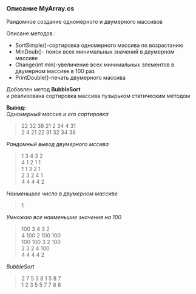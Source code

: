 ### Описание MyArray.cs
Рандомное создание одномерного и двумерного массивов  
  
Описане методов :  
* SortSimple()-сортировка одномерного массива по возрастанию  
* MinDoub()- поиск всех минимальных значений в двумерном массиве  
* Change(int min)-увеличение всех минимальных элементов в двумерном массиве в 100 раз  
* PrintDouble()-печать двумерного массива

Добавлен метод **BubbleSort**  
и реализована сортировка массива пузырьком статическим методом


**Вывод:**  
*Одномерный массив и его сортировка*
> 22 32 38 21 2 34 4 31  
> 2 4 21 22 31 32 34 38

*Рандомный вывод двумерного мссива*
> 1 3 4 3 2  
> 4 1 2 1 1  
> 1 1 3 2 1  
> 2 3 2 4 1  
> 4 4 4 4 2  

*Наименьшее число в двумерном массиве*
> 1  
  
*Умножаю все наименьшие значения на 100*
> 100  3  4  3  2  
> 4  100  2  100  100  
> 100  100  3  2  100  
> 2  3  2  4  100  
> 4  4  4  4  2  

*BubbleSort*  
> 2 7 5 3 8 1 5 8 7  
> 1 2 3 5 5 7 7 8 8  

